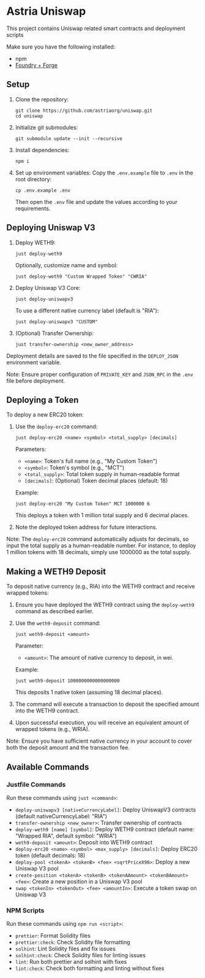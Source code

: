 # Astria Uniswap

This project contains Uniswap related smart contracts and deployment scripts

Make sure you have the following installed:

  * npm
  * [Foundry + Forge](https://book.getfoundry.sh/getting-started/installation)

## Setup

1. Clone the repository:
   ```
   git clone https://github.com/astriaorg/uniswap.git
   cd uniswap
   ```

2. Initialize git submodules:
   ```
   git submodule update --init --recursive
   ```

3. Install dependencies:
   ```
   npm i
   ```

4. Set up environment variables:
   Copy the `.env.example` file to `.env` in the root directory:
   ```
   cp .env.example .env
   ```
   Then open the `.env` file and update the values according to your requirements.

## Deploying Uniswap V3

1. Deploy WETH9:
   ```
   just deploy-weth9
   ```
   Optionally, customize name and symbol:
   ```
   just deploy-weth9 "Custom Wrapped Token" "CWRIA"
   ```

2. Deploy Uniswap V3 Core:
   ```
   just deploy-uniswapv3
   ```
   To use a different native currency label (default is "RIA"):
   ```
   just deploy-uniswapv3 "CUSTOM"
   ```

3. (Optional) Transfer Ownership:
   ```
   just transfer-ownership <new_owner_address>
   ```

Deployment details are saved to the file specified in the `DEPLOY_JSON` environment variable.

Note: Ensure proper configuration of `PRIVATE_KEY` and `JSON_RPC` in the `.env` file before deployment.

## Deploying a Token

To deploy a new ERC20 token:

1. Use the `deploy-erc20` command:
   ```
   just deploy-erc20 <name> <symbol> <total_supply> [decimals]
   ```
   Parameters:
   - `<name>`: Token's full name (e.g., "My Custom Token")
   - `<symbol>`: Token's symbol (e.g., "MCT")
   - `<total_supply>`: Total token supply in human-readable format
   - `[decimals]`: (Optional) Token decimal places (default: 18)

   Example:
   ```
   just deploy-erc20 "My Custom Token" MCT 1000000 6
   ```
   This deploys a token with 1 million total supply and 6 decimal places.

2. Note the deployed token address for future interactions.

Note: The `deploy-erc20` command automatically adjusts for decimals, so input the total supply as a human-readable number. For instance, to deploy 1 million tokens with 18 decimals, simply use 1000000 as the total supply.

## Making a WETH9 Deposit

To deposit native currency (e.g., RIA) into the WETH9 contract and receive wrapped tokens:

1. Ensure you have deployed the WETH9 contract using the `deploy-weth9` command as described earlier.

2. Use the `weth9-deposit` command:
   ```
   just weth9-deposit <amount>
   ```
   Parameter:
   - `<amount>`: The amount of native currency to deposit, in wei.

   Example:
   ```
   just weth9-deposit 1000000000000000000
   ```
   This deposits 1 native token (assuming 18 decimal places).

3. The command will execute a transaction to deposit the specified amount into the WETH9 contract.

4. Upon successful execution, you will receive an equivalent amount of wrapped tokens (e.g., WRIA).

Note: Ensure you have sufficient native currency in your account to cover both the deposit amount and the transaction fee.

## Available Commands

### Justfile Commands

Run these commands using `just <command>`:

- `deploy-uniswapv3 [nativeCurrencyLabel]`: Deploy UniswapV3 contracts (default nativeCurrencyLabel: "RIA")
- `transfer-ownership <new_owner>`: Transfer ownership of contracts
- `deploy-weth9 [name] [symbol]`: Deploy WETH9 contract (default name: "Wrapped RIA", default symbol: "WRIA")
- `weth9-deposit <amount>`: Deposit into WETH9 contract
- `deploy-erc20 <name> <symbol> <max_supply> [decimals]`: Deploy ERC20 token (default decimals: 18)
- `deploy-pool <tokenA> <tokenB> <fee> <sqrtPriceX96>`: Deploy a new Uniswap V3 pool
- `create-position <tokenA> <tokenB> <tokenAAmount> <tokenBAmount> <fee>`: Create a new position in a Uniswap V3 pool
- `swap <tokenIn> <tokenOut> <fee> <amountIn>`: Execute a token swap on Uniswap V3

### NPM Scripts

Run these commands using `npm run <script>`:

- `prettier`: Format Solidity files
- `prettier:check`: Check Solidity file formatting
- `solhint`: Lint Solidity files and fix issues
- `solhint:check`: Check Solidity files for linting issues
- `lint`: Run both prettier and solhint with fixes
- `lint:check`: Check both formatting and linting without fixes
